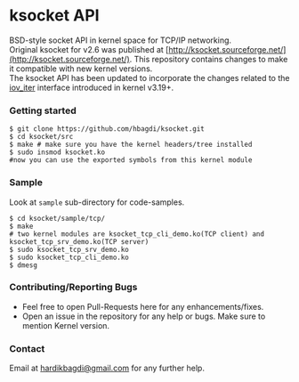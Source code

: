 # ksocket API  

BSD-style socket API in kernel space for TCP/IP networking.  
Original ksocket for v2.6 was published at [http://ksocket.sourceforge.net/](http://ksocket.sourceforge.net/).
This repository contains changes to make it compatible with new kernel versions.  
The ksocket API has been updated to incorporate the changes related to the [iov_iter](https://lwn.net/Articles/625077/) interface introduced in kernel v3.19+.

### Getting started
```
$ git clone https://github.com/hbagdi/ksocket.git
$ cd ksocket/src
$ make # make sure you have the kernel headers/tree installed
$ sudo insmod ksocket.ko
#now you can use the exported symbols from this kernel module
```

### Sample
Look at `sample` sub-directory for code-samples.
```
$ cd ksocket/sample/tcp/
$ make
# two kernel modules are ksocket_tcp_cli_demo.ko(TCP client) and ksocket_tcp_srv_demo.ko(TCP server)
$ sudo ksocket_tcp_srv_demo.ko
$ sudo ksocket_tcp_cli_demo.ko
$ dmesg
```

### Contributing/Reporting Bugs
- Feel free to open Pull-Requests here for any enhancements/fixes.
- Open an issue in the repository for any help or bugs. Make sure to mention Kernel version.

### Contact
Email at hardikbagdi@gmail.com for any further help.
